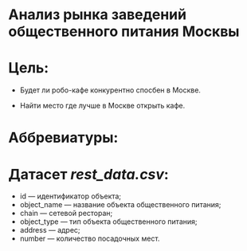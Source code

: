 # Анализ рынка заведений общественного питания Москвы

# Цель:

- Будет ли робо-кафе конкурентно спосбен в Москве. 

- Найти место где лучше в Москве открыть кафе.

# Аббревиатуры:

# Датасет *rest_data.csv*:

- id — идентификатор объекта;
- object_name — название объекта общественного питания;
- chain — сетевой ресторан;
- object_type — тип объекта общественного питания;
- address — адрес;
- number — количество посадочных мест.
